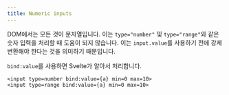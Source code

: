 ```yaml
---
title: Numeric inputs
---
```


DOM에서는 모든 것이 문자열입니다. 이는 `type="number"` 및 `type="range"`와 같은 숫자 입력을 처리할 때 도움이 되지 않습니다. 이는 `input.value`를 사용하기 전에 강제 변환해야 한다는 것을 의미하기 때문입니다.

`bind:value`를 사용하면 Svelte가 알아서 처리합니다.

```svelte
<input type=number bind:value={a} min=0 max=10>
<input type=range bind:value={a} min=0 max=10>
```
